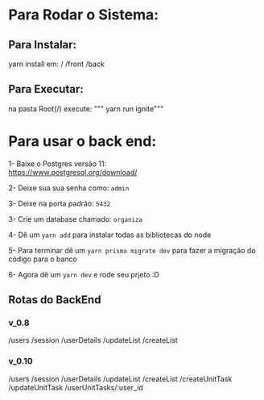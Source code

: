 # Para Rodar o Sistema:

## Para Instalar:
yarn install em:
/
/front
/back

## Para Executar:
na pasta Root(/) execute:
""" yarn run ignite"""

# Para usar o back end:

1- Baixe o Postgres versão 11:  
https://www.postgresql.org/download/

2- Deixe sua sua senha como: `admin`

3- Deixe na porta padrão: `5432`

3- Crie um database chamado: `organiza` 

4- Dê um `yarn add` para instalar todas as bibliotecas do node
 
5- Para terminar dê um `yarn prisma migrate dev` para fazer a migração do código para o banco

6- Agora dê um `yarn dev` e rode seu prjeto :D 

## Rotas do BackEnd
### v_0.8
/users
/session
/userDetails
/updateList
/createList

### v_0.10
/users
/session
/userDetails
/updateList
/createList
/createUnitTask
/updateUnitTask
/userUnitTasks/:user_id
